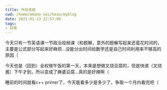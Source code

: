 ```yaml
---
title: 今日总结
cwd: /home/amano-sei/hexo/myblog
date: 2021-01-13 22:57:09
tags:
- 日常
---
```


今天只有一节英语课一节政治视频课（和题解，意外的题解写起来还蛮花时间的，主要是公式部分写起来好麻烦...没能分出时间给数学还是自己时间利用率不够高的原因（

今天也是（回到）全权做午饭的第一天，本来是想做叉烧豆腐的，但是快递（叉烧酱）下午才到，所以变成了麻婆豆腐...真的是好辣啊（

睡前的时间就看c\+\+ primer了，今天能看多少是多少了，争取一个月内看完吧（

